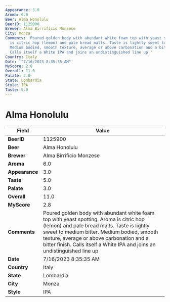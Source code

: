 ```yaml
---
Appearance: 3.0
Aroma: 6.0
Beer: Alma Honolulu
BeerID: 1125900
Brewer: Alma Birrificio Monzese
City: Monza
Comments: 'Poured golden body with abundant white foam top with yeast spotting. Aroma
  is citric hop (lemon) and pale bread malts. Taste is lightly sweet to medium bitter.
  Medium bodied, smooth texture, average or above carbonation and a bitter finish.
  Calls itself a White IPA and joins an undistinguished line up '
Country: Italy
Date: '"7/16/2023 8:35:35 AM"'
MyScore: 2.8
Overall: 11.0
Palate: 3.0
State: Lombardia
Style: IPA
Taste: 5.0
---
```


# Alma Honolulu

| Field         | Value |
|---------------|-------|
| **BeerID** | 1125900 |
| **Beer** | Alma Honolulu |
| **Brewer** | Alma Birrificio Monzese |
| **Aroma** | 6.0 |
| **Appearance** | 3.0 |
| **Taste** | 5.0 |
| **Palate** | 3.0 |
| **Overall** | 11.0 |
| **MyScore** | 2.8 |
| **Comments** | Poured golden body with abundant white foam top with yeast spotting. Aroma is citric hop (lemon) and pale bread malts. Taste is lightly sweet to medium bitter. Medium bodied, smooth texture, average or above carbonation and a bitter finish. Calls itself a White IPA and joins an undistinguished line up  |
| **Date** | 7/16/2023 8:35:35 AM |
| **Country** | Italy |
| **State** | Lombardia |
| **City** | Monza |
| **Style** | IPA |
